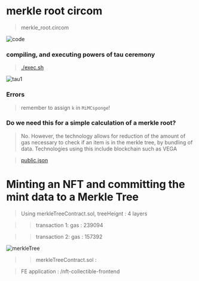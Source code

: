 # merkle root circom

> merkle_root.circom

![code](https://github.com/alienflip/zku/blob/main/week_1/Screenshot%20(29).png)

### compiling, and executing powers of tau ceremony

> [./exec.sh](https://github.com/alienflip/zku/blob/main/week_1/exec.sh)

![tau1](https://github.com/alienflip/zku/blob/main/week_1/Screenshot%20(34).png)

### Errors

> remember to assign `k` in `MiMCsponge`!

### Do we need this for a simple calculation of a merkle root?

> No. However, the technology allows for reduction of the amount of gas necessary to check if an item is in the merkle tree, by bundling of data. Technologies using this include blockchain such as VEGA

> [public.json](https://github.com/alienflip/zku/blob/main/week_1/public.json)

# Minting an NFT and committing the mint data to a Merkle Tree

> Using merkleTreeContract.sol,  treeHeignt : 4 layers

> > transaction 1: gas : 239094

> > transaction 2: gas : 157392

![merkleTree](https://github.com/alienflip/zku/blob/main/week_1/Screenshot%20(35).png)

> > merkleTreeContract.sol : 

> FE application : /nft-collectible-frontend